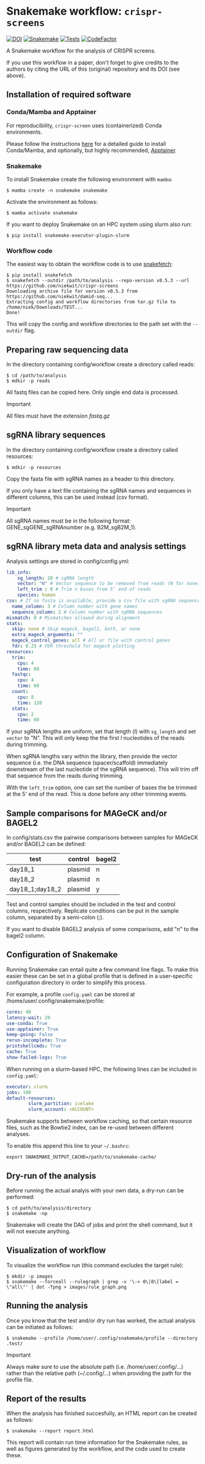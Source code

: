 # Snakemake workflow: `crispr-screens`

[![DOI](https://zenodo.org/badge/DOI/10.5281/zenodo.10286662.svg)](https://doi.org/10.5281/zenodo.10286662)
[![Snakemake](https://img.shields.io/badge/snakemake-≥8.10.6-brightgreen.svg)](https://snakemake.github.io)
[![Tests](https://github.com/niekwit/crispr-screens/actions/workflows/main.yml/badge.svg)](https://github.com/niekwit/crispr-screens/actions/workflows/main.yml)
[![CodeFactor](https://www.codefactor.io/repository/github/niekwit/crispr-screens/badge)](https://www.codefactor.io/repository/github/niekwit/crispr-screens)


A Snakemake workflow for the analysis of CRISPR screens.

If you use this workflow in a paper, don't forget to give credits to the authors by citing the URL of this (original) repository and its DOI (see above).


## Installation of required software

### Conda/Mamba and Apptainer

For reproducibility, `crispr-screen` uses (containerized) Conda environments.

Please follow the instructions [here](https://snakemake.readthedocs.io/en/stable/getting_started/installation.html) for a detailed guide to install Conda/Mamba, and optionally, but highly recommended, [Apptainer](https://apptainer.org/docs/user/main/quick_start.html).

### Snakemake

To install Snakemake create the following environment with `mamba`:

```shell
$ mamba create -n snakemake snakemake
```

Activate the environment as follows:

```shell
$ mamba activate snakemake
```

If you want to deploy Snakemake on an HPC system using slurm also run:

```shell
$ pip install snakemake-executor-plugin-slurm
```

### Workflow code

The easiest way to obtain the workflow code is to use [snakefetch](https://pypi.org/project/snakefetch/):

```shell
$ pip install snakefetch
$ snakefetch --outdir /path/to/analysis --repo-version v0.5.3 --url https://github.com/niekwit/crispr-screens
Downloading archive file for version v0.5.3 from https://github.com/niekwit/damid-seq...
Extracting config and workflow directories from tar.gz file to /home/niek/Downloads/TEST...
Done!
```

This will copy the config and workflow directories to the path set with the `--outdir` flag.


## Preparing raw sequencing data

In the directory containing config/workflow create a directory called reads:

```shell
$ cd /path/to/analysis
$ mdkir -p reads 
```

All fastq files can be copied here. Only single end data is processed.

> [!IMPORTANT]  
> All files must have the extension *fastq.gz*


## sgRNA library sequences

In the directory containing config/workflow create a directory called resources:

```shell
$ mdkir -p resources
```
Copy the fasta file with sgRNA names as a header to this directory. 

If you only have a text file containing the sgRNA names and sequences in different columns, this can be used instead (csv format).

> [!IMPORTANT]  
> All sgRNA names must be in the following format: GENE_sgGENE_sgRNAnumber (e.g. B2M_sgB2M_1).


## sgRNA library meta data and analysis settings

Analysis settings are stored in config/config.yml:

```yaml
lib_info:
    sg_length: 20 # sgRNA length
    vector: "N" # Vector sequence to be removed from reads (N for none)
    left_trim : 0 # Trim n bases from 5' end of reads
    species: human
csv: # If no fasta is available, provide a csv file with sgRNA sequences
  name_column: 3 # Column number with gene names
  sequence_column: 2 # Column number with sgRNA sequences
mismatch: 0 # Mismatches allowed during alignment
stats: 
  skip: none # Skip mageck, bagel2, both, or none
  extra_mageck_arguments: "" 
  mageck_control_genes: all # All or file with control genes
  fdr: 0.25 # FDR threshold for mageck plotting
resources:
  trim:
    cpu: 4
    time: 60
  fastqc:
    cpu: 4
    time: 60
  count:
    cpu: 8
    time: 120
  stats:
    cpu: 2
    time: 60

```

If your sgRNA lengths are uniform, set that length (*l*) with `sg_length` and set `vector` to "N". This will only keep the the first *l* nucleotides of the reads during trimming.

When sgRNA lengths vary within the library, then provide the vector sequence (i.e. the DNA sequence (spacer/scaffold) immediately downstream of the last nucleotide of the sgRNA sequence). This will trim off that sequence from the reads during trimming.

With the `left_trim` option, one can set the number of bases the be trimmed at the 5' end of the read. This is done before any other trimming events.


## Sample comparisons for MAGeCK and/or BAGEL2

In config/stats.csv the pairwise comparisons between samples for MAGeCK and/or BAGEL2 can be defined:

test | control | bagel2
--- | --- | ---
day18_1 | plasmid | n
day18_2 | plasmid | n
day18_1;day18_2 | plasmid | y

Test and control samples should be included in the test and control columns, respectively. Replicate conditions can be put in the sample column, separated by a semi-colon (;). 

If you want to disable BAGEL2 analysis of some comparisons, add "n" to the bagel2 column.


## Configuration of Snakemake

Running Snakemake can entail quite a few command line flags. To make this easier these can be set in a global profile that is defined in a user-specific configuration directory in order to simplify this process.

For example, a profile `config.yaml` can be stored at /home/user/.config/snakemake/profile:
```yaml
cores: 40
latency-wait: 20
use-conda: True
use-apptainer: True
keep-going: False
rerun-incomplete: True
printshellcmds: True
cache: True
show-failed-logs: True
```

When running on a slurm-based HPC, the following lines can be included in `config.yaml`:
```yaml
executor: slurm
jobs: 100
default-resources:
        slurm_partition: icelake
        slurm_account: <ACCOUNT>
```

Snakemake supports between workflow caching, so that certain resource files, such as the Bowtie2 index, can be re-used between different analyses.

To enable this append this line to your `~/.bashrc`:
```shell
export SNAKEMAKE_OUTPUT_CACHE=/path/to/snakemake-cache/
```

## Dry-run of the analysis

Before running the actual analyis with your own data, a dry-run can be performed:

```shell
$ cd path/to/analysis/directory
$ snakemake -np
```

Snakemake will create the DAG of jobs and print the shell command, but it will not execute anything.

## Visualization of workflow

To visualize the workflow run (this command excludes the target rule):
```shell
$ mkdir -p images
$ snakemake --forceall --rulegraph | grep -v '\-> 0\|0\[label = \"all\"' | dot -Tpng > images/rule_graph.png
```

## Running the analysis

Once you know that the test and/or dry run has worked, the actual analysis can be initiated as follows:
```shell
$ snakemake --profile /home/user/.config/snakemake/profile --directory .test/
```

> [!IMPORTANT]  
> Always make sure to use the absolute path (i.e. /home/user/.config/...) rather than the relative path (~/.config/...) when providing the path for the profile file.

## Report of the results

When the analysis has finished succesfully, an HTML report can be created as follows:

```shell
$ snakemake --report report.html
```

This report will contain run time information for the Snakemake rules, as well as figures generated by the workflow, and the code used to create these.
